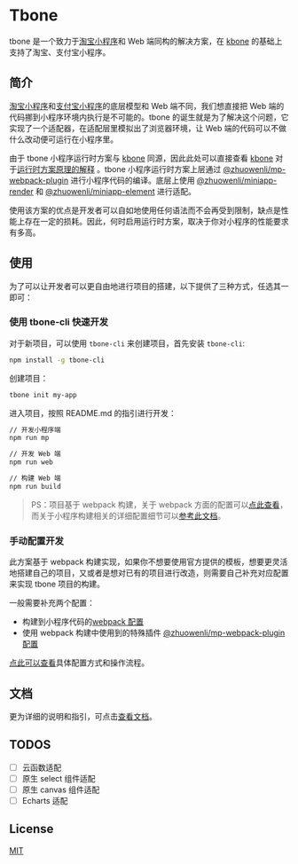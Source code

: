 # Tbone

tbone 是一个致力于[淘宝小程序]和 Web 端同构的解决方案，在 [kbone] 的基础上支持了淘宝、支付宝小程序。

## 简介

[淘宝小程序]和[支付宝小程序]的底层模型和 Web 端不同，我们想直接把 Web 端的代码挪到小程序环境内执行是不可能的。tbone 的诞生就是为了解决这个问题，它实现了一个适配器，在适配层里模拟出了浏览器环境，让 Web 端的代码可以不做什么改动便可运行在小程序里。

由于 tbone 小程序运行时方案与 [kbone] 同源，因此此处可以直接查看 [kbone] 对于[运行时方案原理的解释](https://wechat-miniprogram.github.io/kbone/docs/guide/principle.html) 。tbone 小程序运行时方案上层通过 [@zhuowenli/mp-webpack-plugin] 进行小程序代码的编译。底层上使用 [@zhuowenli/miniapp-render] 和 [@zhuowenli/miniapp-element] 进行适配。

使用该方案的优点是开发者可以自如地使用任何语法而不会再受到限制，缺点是性能上存在一定的损耗。因此，何时启用运行时方案，取决于你对小程序的性能要求有多高。

## 使用

为了可以让开发者可以更自由地进行项目的搭建，以下提供了三种方式，任选其一即可：

### 使用 tbone-cli 快速开发

对于新项目，可以使用 `tbone-cli` 来创建项目，首先安装 `tbone-cli`:

```bash
npm install -g tbone-cli
```

创建项目：

```bash
tbone init my-app
```

进入项目，按照 README.md 的指引进行开发：

```bash
// 开发小程序端
npm run mp

// 开发 Web 端
npm run web

// 构建 Web 端
npm run build
```

> PS：项目基于 webpack 构建，关于 webpack 方面的配置可以[点此查看](https://webpack.js.org/configuration/)，而关于小程序构建相关的详细配置细节可以[参考此文档](https://wechat-miniprogram.github.io/kbone/docs/guide/tutorial.html)。

<!-- ### 使用模板快速开发

除了使用 tbone-cli 外，也可以直接将现有模板 clone 下来，然后在模板基础上进行开发改造：

* [Vue 项目模板](https://github.com/zhuowenli/tbone-template-vue)
* [React 项目模板](https://github.com/zhuowenli/tbone-template-react)

项目 clone 下来后，按照项目中 README.md 的指引进行开发。 -->

### 手动配置开发

此方案基于 webpack 构建实现，如果你不想要使用官方提供的模板，想要更灵活地搭建自己的项目，又或者是想对已有的项目进行改造，则需要自己补充对应配置来实现 tbone 项目的构建。

一般需要补充两个配置：

* 构建到小程序代码的[webpack 配置](https://webpack.js.org/configuration/)
* 使用 webpack 构建中使用到的特殊插件 [@zhuowenli/mp-webpack-plugin 配置](https://wechat-miniprogram.github.io/kbone/docs/config/)

[点此可以查看](https://wechat-miniprogram.github.io/kbone/docs/guide/tutorial.html)具体配置方式和操作流程。

## 文档

更为详细的说明和指引，可点击[查看文档](https://wechat-miniprogram.github.io/kbone/docs/)。

## TODOS

* [ ] 云函数适配
* [ ] 原生 select 组件适配
* [ ] 原生 canvas 组件适配
* [ ] Echarts 适配

## License

[MIT](./LICENSE)

[淘宝小程序]: https://miniapp.open.taobao.com/docV3.htm?docId=117200&docType=1
[支付宝小程序]: https://opendocs.alipay.com/mini/developer
[kbone]: https://github.com/Tencent/kbone
[@zhuowenli/mp-webpack-plugin]: https://www.npmjs.com/package/@zhuowenli/mp-webpack-plugin
[@zhuowenli/miniapp-render]: https://www.npmjs.com/package/@zhuowenli/miniapp-render
[@zhuowenli/miniapp-element]: https://www.npmjs.com/package/@zhuowenli/miniapp-element
